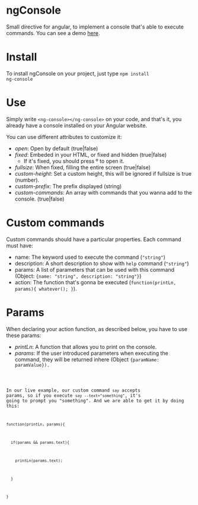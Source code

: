 # ngConsole
Small directive for angular, to implement a console that's able to execute commands. You can see a demo <a href="http://imperdiblesoft.github.io/ngConsole/demo/" target="_blank">here</a>.

# Install
To install ngConsole on your project, just type <code>npm install ng-console</code>

# Use
Simply write <code>&lt;ng-console&gt;&lt;/ng-console&gt;</code> on your code, and that's it,
you already have a console installed on your Angular website.

You can use different attributes to customize it:
* *open*: Open by default (true|false)
* *fixed*: Embeded in your HTML, or fixed and hidden (true|false)
  * If it's fixed, you should press º to open it.
* *fullsize*: When fixed, filling the entire screen (true|false)
* *custom-height*: Set a custom height, this will be ignored if fullsize is true (number).
* *custom-prefix*: The prefix displayed (string)
* *custom-commands*: An array with commands that you wanna add to the console. (true|false)

# Custom commands
Custom commands should have a particular properties. Each command must have:
* name: The keyword used to execute the command (<code>"string"</code>)
* description: A short description to show with <code>help</code> command (<code>"string"</code>)
* params: A list of parameters that can be used with this command (Object: <code>{name: "string", description: "string"}</code>)
* action: The function that's gonna be executed (<code>function(printLn, params){ whatever(); }</code>). 

# Params
When declaring your action function, as described below, you have to use these params:
* *printLn*: A function that allows you to print on the console.
* *params*: If the user introduced parameters when executing the command, they will be returned inhere (Object <code>{paramName: paramValue}).

In our live example, our custom command <code>say</code> accepts params, so if you execute <code>say --text="something"</code>, it's going to prompt you "something". And we are able to get it by doing this:
<p><code>function(printLn, params){</code></p>
<p><code>&nbsp;&nbsp;if(params && params.text){</code></p>
<p><code>&nbsp;&nbsp;&nbsp;&nbsp;printLn(params.text);</code></p>
<p><code>&nbsp;&nbsp;}</code></p>
<p><code>}</code></p>
